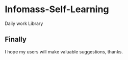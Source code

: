 # Infomass-Self-Learning
Daily work Library




Finally
----
I hope my users will make valuable suggestions, thanks.